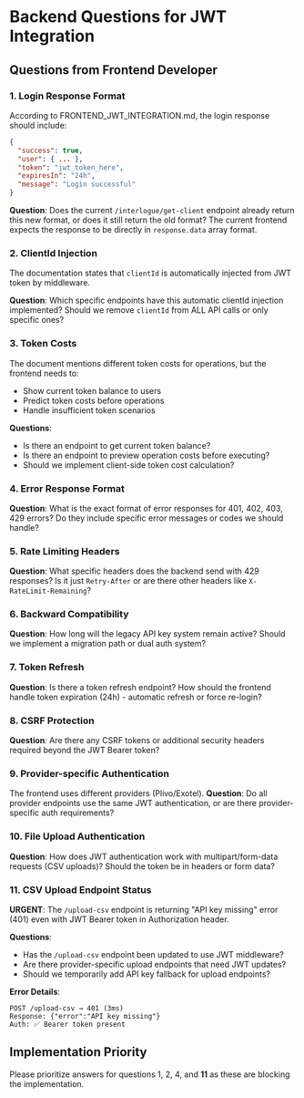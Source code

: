 # Backend Questions for JWT Integration

## Questions from Frontend Developer

### 1. Login Response Format
According to FRONTEND_JWT_INTEGRATION.md, the login response should include:
```json
{
  "success": true,
  "user": { ... },
  "token": "jwt_token_here",
  "expiresIn": "24h",
  "message": "Login successful"
}
```

**Question**: Does the current `/interlogue/get-client` endpoint already return this new format, or does it still return the old format? The current frontend expects the response to be directly in `response.data` array format.

### 2. ClientId Injection
The documentation states that `clientId` is automatically injected from JWT token by middleware.

**Question**: Which specific endpoints have this automatic clientId injection implemented? Should we remove `clientId` from ALL API calls or only specific ones?

### 3. Token Costs
The document mentions different token costs for operations, but the frontend needs to:
- Show current token balance to users
- Predict token costs before operations
- Handle insufficient token scenarios

**Questions**: 
- Is there an endpoint to get current token balance?
- Is there an endpoint to preview operation costs before executing?
- Should we implement client-side token cost calculation?

### 4. Error Response Format
**Question**: What is the exact format of error responses for 401, 402, 403, 429 errors? Do they include specific error messages or codes we should handle?

### 5. Rate Limiting Headers
**Question**: What specific headers does the backend send with 429 responses? Is it just `Retry-After` or are there other headers like `X-RateLimit-Remaining`?

### 6. Backward Compatibility
**Question**: How long will the legacy API key system remain active? Should we implement a migration path or dual auth system?

### 7. Token Refresh
**Question**: Is there a token refresh endpoint? How should the frontend handle token expiration (24h) - automatic refresh or force re-login?

### 8. CSRF Protection
**Question**: Are there any CSRF tokens or additional security headers required beyond the JWT Bearer token?

### 9. Provider-specific Authentication
The frontend uses different providers (Plivo/Exotel). 
**Question**: Do all provider endpoints use the same JWT authentication, or are there provider-specific auth requirements?

### 10. File Upload Authentication
**Question**: How does JWT authentication work with multipart/form-data requests (CSV uploads)? Should the token be in headers or form data?

### 11. CSV Upload Endpoint Status
**URGENT**: The `/upload-csv` endpoint is returning "API key missing" error (401) even with JWT Bearer token in Authorization header. 

**Questions**:
- Has the `/upload-csv` endpoint been updated to use JWT middleware?
- Are there provider-specific upload endpoints that need JWT updates?
- Should we temporarily add API key fallback for upload endpoints?

**Error Details**:
```
POST /upload-csv → 401 (3ms)
Response: {"error":"API key missing"}
Auth: ✅ Bearer token present
```

## Implementation Priority
Please prioritize answers for questions 1, 2, 4, and **11** as these are blocking the implementation.